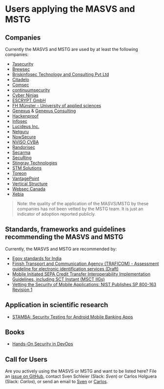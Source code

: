 # Users applying the MASVS and MSTG

## Companies

Currently the MASVS and MSTG are used by at least the following companies:

- [7asecurity](https://7asecurity.com "7asecurity")
- [Brewsec](https://brewsec.io/ "Brewsec")
- [Briskinfosec Technology and Consulting Pvt Ltd](https://www.briskinfosec.com/ "Briskinfosec Technology and Consulting Pvt Ltd")
- [Citadelo](https://citadelo.com/en/blog/how-to-order-a-pen-test/ "Citadelo")
- [Comsec](https://comsecglobal.com/ "Comsec")
- [continuumsecurity](https://continuumsecurity.net "continuumsecurity")
- [Cyber Ninjas](https://www.CyberNinjas.com "Cyber Ninjas")
- [ESCRYPT GmbH](https://www.escrypt.com "ESCRYPT GmbH")
- [FH Münster - University of applied sciences](https://www.fh-muenster.de "FH Münster - University of applied sciences")
- [Genexus](https://www.genexus.com "Genexus") & [Genexus Consulting](https://www.genexusconsulting.com/es/ "Genexus Consulting")
- [Hackenproof](https://hackenproof.com "Hackenproof")
- [Infosec](https://Infosec.com.br "Infosec")
- [Lucideus Inc.](https://www.lucideus.com "Lucideus Inc.")
- [Netguru](https://www.netguru.co/ "Netguru")
- [NowSecure](https://www.nowsecure.com/ "NowSecure")
- [NVISO CVBA](https://www.nviso.be "NVISO CVBA")
- [Randorisec](https://randorisec.fr/ "Randorisec")
- [Secarma](https://www.secarma.com/ "Secarma")
- [SecuRing](https://securing.biz/ "SecuRing")
- [Stingray Technologies](https://stingray.appsec.global/  "Stingray Technologies")
- [STM Solutions](https://stmsolutions.pl/ "STM Solutions")
- [Toreon](https://www.toreon.com/ "Toreon")
- [VantagePoint](https://www.vantagepoint.sg "VantagePoint")
- [Vertical Structure](https://www.verticalstructure.com "Vertical Structure Ltd")
- [Websec Canada](https://www.websec.ca/mobile-application-security "Websec Canada")
- [Xebia](https://xebia.com "Xebia")

> Note: the quality of the application of the MASVS/MSTG by these companies has not been vetted by the MSTG team. It is just an indicator of adoption reported publicly.

## Standards, frameworks and guidelines recommending the MASVS and MSTG

 Currently, the MASVS and MSTG are recommended by:

- [Egov standards for India](http://egovstandards.gov.in/notified-standards-0 "Egov standards for India")
- [Finish Transport and Communication Agency (TRAFICOM) - Assessment guideline for electronic identification services (Draft)](https://www.traficom.fi/sites/default/files/media/file/DRAFT%20Traficom%20guideline%20211%202019%20conformity%20assessment%20of%20eID%20service.pdf "Finish Transport and Communication Agency (TRAFICOM)")
- [Mobile Initiated SEPA Credit Transfer Interoperability Implementation Guidelines, including SCT Instant (MSCT IIGs)](https://www.europeanpaymentscouncil.eu/document-library/guidance-documents/mobile-initiated-sepa-instant-credit-transfer-interoperability "European Payments Council")
- [Vetting the Security of Mobile Applications: NIST Publishes SP 800-163 Revision 1](https://csrc.nist.gov/news/2019/nist-publishes-sp-800-163-rev-1 "National Institute of Standards and Technology")

## Application in scientific research

- [STAMBA: Security Testing for Android Mobile Banking Apps](https://link.springer.com/chapter/10.1007/978-3-319-28658-7_57 "Advances in Signal Processing and Intelligent Recognition Systems pp 671-683")

## Books

- [Hands-On Security in DevOps](https://books.google.co.uk/books?id=bO1mDwAAQBAJ&pg=PA40&lpg=PA40&dq=owasp+mobile+security+testing+guide&source=bl&ots=pHhAasVgeC&sig=ACfU3U0yodcqH0O8Sjx3ADTN2m1tbHeCsg&hl=nl&sa=X&ved=2ahUKEwio2umM8tbiAhXgVBUIHehnAEU4UBDoATAIegQICRAB#v=onepage&q=owasp%20mobile%20security%20testing%20guide&f=false "Hands-On Security in DevOps in Google books")

## Call for Users

Are you actively using the MASVS or MSTG and want to be listed here? File an [issue on GitHub](https://github.com/OWASP/owasp-mstg/issues/new "New Issue"), contact Sven Schleier (Slack: *Sven*) or Carlos Holguera (Slack: *Carlos*), or send an email to [Sven](mailto:sven.schleier@owasp.org) or [Carlos](mailto:carlos.holguera@owasp.org).
